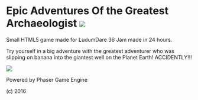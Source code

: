 # Epic Adventures Of the Greatest Archaeologist ![](https://img.shields.io/badge/LudumDare-36-orange.svg)
Small HTML5 game made for LudumDare 36 Jam
made in 24 hours.

Try yourself in a big adventure with the greatest adventurer who was slipping on banana into the giantest well on the Planet Earth! ACCIDENTLY!!!

![](https://github.com/RocketStormNet/EpicAdventures/blob/master/screenshot1.jpg)

Powered by Phaser Game Engine

(c) 2016

